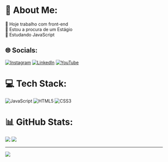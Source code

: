 # 💫 About Me:
🔭 Hoje trabalho com front-end<br>👯 Estou a procura de um Estágio<br>🌱 Estudando JavaScript


## 🌐 Socials:
[![Instagram](https://img.shields.io/badge/Instagram-%23E4405F.svg?logo=Instagram&logoColor=white)](https://instagram.com/mateus.raffaelli) [![LinkedIn](https://img.shields.io/badge/LinkedIn-%230077B5.svg?logo=linkedin&logoColor=white)](https://linkedin.com/in/mateus-raffaelli-de-castro-291179117/) [![YouTube](https://img.shields.io/badge/YouTube-%23FF0000.svg?logo=YouTube&logoColor=white)](https://youtube.com/@mateusraffaelli) 

# 💻 Tech Stack:
![JavaScript](https://img.shields.io/badge/javascript-%23323330.svg?style=for-the-badge&logo=javascript&logoColor=%23F7DF1E) ![HTML5](https://img.shields.io/badge/html5-%23E34F26.svg?style=for-the-badge&logo=html5&logoColor=white) ![CSS3](https://img.shields.io/badge/css3-%231572B6.svg?style=for-the-badge&logo=css3&logoColor=white)
# 📊 GitHub Stats:
![](https://github-readme-stats.vercel.app/api?username=mateusraffaelli&theme=radical&hide_border=false&include_all_commits=false&count_private=false)
![](https://github-readme-stats.vercel.app/api/top-langs/?username=mateusraffaelli&theme=radical&hide_border=false&include_all_commits=false&count_private=false&layout=compact)

---
[![](https://visitcount.itsvg.in/api?id=mateusraffaelli&icon=0&color=0)](https://visitcount.itsvg.in)
